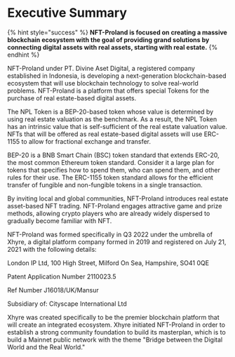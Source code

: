 # Executive Summary

{% hint style="success" %}
**NFT-Proland is focused on creating a massive blockchain ecosystem with the goal of providing grand solutions by connecting digital assets with real assets, starting with real estate.**
{% endhint %}

NFT-Proland under PT. Divine Aset Digital, a registered company established in Indonesia, is developing a next-generation blockchain-based ecosystem that will use blockchain technology to solve real-world problems. NFT-Proland is a platform that offers special Tokens for the purchase of real estate-based digital assets.

The NPL Token is a BEP-20-based token whose value is determined by using real estate valuation as the benchmark. As a result, the NPL Token has an intrinsic value that is self-sufficient of the real estate valuation value. NFTs that will be offered as real estate-based digital assets will use ERC-1155 to allow for fractional exchange and transfer.

BEP-20 is a BNB Smart Chain (BSC) token standard that extends ERC-20, the most common Ethereum token standard. Consider it a large plan for tokens that specifies how to spend them, who can spend them, and other rules for their use. The ERC-1155 token standard allows for the efficient transfer of fungible and non-fungible tokens in a single transaction.

By inviting local and global communities, NFT-Proland introduces real estate asset-based NFT trading. NFT-Proland engages attractive game and prize methods, allowing crypto players who are already widely dispersed to gradually become familiar with NFT.

NFT-Proland was formed specifically in Q3 2022 under the umbrella of Xhyre, a digital platform company formed in 2019 and registered on July 21, 2021 with the following details:

London IP Ltd, 100 High Street, Milford On Sea, Hampshire, SO41 0QE

Patent Application Number 2110023.5

Ref Number J16018/UK/Mansur

Subsidiary of: Cityscape International Ltd

&#x20;

Xhyre was created specifically to be the premier blockchain platform that will create an integrated ecosystem. Xhyre initiated NFT-Proland in order to establish a strong community foundation to build its masterplan, which is to build a Mainnet public network with the theme "Bridge between the Digital World and the Real World."
